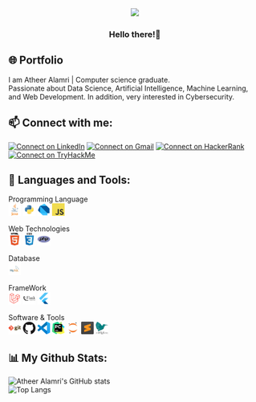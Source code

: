 <div id="header" align="center">
  <img src="https://media.giphy.com/media/QssGEmpkyEOhBCb7e1/giphy.gif" width="100"/>
</div>

<h3 align="center"> Hello there!👋</h3>



## 🌐 Portfolio
I am Atheer Alamri | Computer science graduate.<br>
Passionate about Data Science, Artificial Intelligence, Machine Learning, and Web Development. In addition, very interested in Cybersecurity.

## 📫 Connect with me:
[![Connect on LinkedIn](https://img.shields.io/badge/--linkedin?label=LinkedIn&logo=LinkedIn&style=social)](https://www.linkedin.com/in/atheer-alamri-ba842a21b)
[![Connect on Gmail](https://img.shields.io/badge/--email?label=Gmail&logo=gmail&style=social)](mailto:AtheerAlamri01@gmail.com "Email me")
[![Connect on HackerRank](https://img.shields.io/badge/-hackerrank?label=HackerRank&logo=HackerRank&style=social)](https://www.hackerrank.com/atheer450)
[![Connect on TryHackMe](https://img.shields.io/badge/-tryhackme?label=TryHackMe&logo=tryhackme&style=social)](https://tryhackme.com/p/Atheer01)

## 📍 Languages and Tools:

Programming Language <br>
[<code><img height="25" src="https://github.com/github/explore/blob/main/topics/java/java.png"></code>](https://www.java.com/en/)
[<code><img height="25" src="https://github.com/github/explore/blob/main/topics/python/python.png"></code>](https://www.python.org/)
[<code><img height="25" src="https://github.com/github/explore/blob/main/topics/dart/dart.png"></code>](https://dart.dev/)
[<code><img height="25" src="https://github.com/github/explore/blob/main/topics/javascript/javascript.png"></code>](https://www.javascript.com/)

Web Technologies <br>
[<code><img height="25" src="https://github.com/github/explore/blob/main/topics/html/html.png"></code>](https://developer.mozilla.org/en-US/docs/Web/HTML)
[<code><img height="25" src="https://github.com/github/explore/blob/main/topics/css/css.png"></code>](https://developer.mozilla.org/en-US/docs/Web/CSS)
[<code><img height="25" src="https://github.com/github/explore/blob/main/topics/php/php.png"></code>](https://www.php.net/)

Database <br>
[<code><img height="25" src="https://github.com/github/explore/blob/main/topics/mysql/mysql.png"></code>](https://www.mysql.com/)

FrameWork <br>
[<code><img height="25" src="https://github.com/github/explore/blob/main/topics/laravel/laravel.png"></code>](https://laravel.com/)
[<code><img height="25" src="https://github.com/github/explore/blob/main/topics/flask/flask.png"></code>](https://flask.palletsprojects.com/en/2.1.x/)
[<code><img height="25" src="https://github.com/github/explore/blob/main/topics/flutter/flutter.png"></code>](https://flutter.dev/)

Software & Tools <br>
[<code><img height="25" src="https://github.com/github/explore/blob/main/topics/git/git.png"></code>](https://git-scm.com/)
[<code><img height="25" src="https://github.com/github/explore/blob/main/topics/github/github.png"></code>](https://github.com/)
[<code><img height="25" src="https://github.com/github/explore/blob/main/topics/visual-studio-code/visual-studio-code.png"></code>](https://code.visualstudio.com/)
[<code><img height="25" src="https://github.com/github/explore/blob/main/topics/pycharm/pycharm.png"></code>](https://www.jetbrains.com/pycharm/)
[<code><img height="25" src="https://github.com/github/explore/blob/main/topics/jupyter-notebook/jupyter-notebook.png"></code>](https://jupyter.org/)
[<code><img height="25" src="https://github.com/github/explore/blob/main/topics/sublime-text/sublime-text.png"></code>](https://www.sublimetext.com/)
[<code><img height="25" src="https://github.com/github/explore/blob/main/topics/latex/latex.png"></code>](https://www.latex-project.org/)



## 📊 My Github Stats:
![Atheer Alamri's GitHub stats](https://github-readme-stats.vercel.app/api?username=AtheerAlamri&theme=react&&hide=contribs,prs&show_icons=true&hide_border=true&bg_color=0D1117)<br>
![Top Langs](https://github-readme-stats.vercel.app/api/top-langs?username=AtheerAlamri&theme=react&layout=compact&hide_border=true&bg_color=0D1117)
